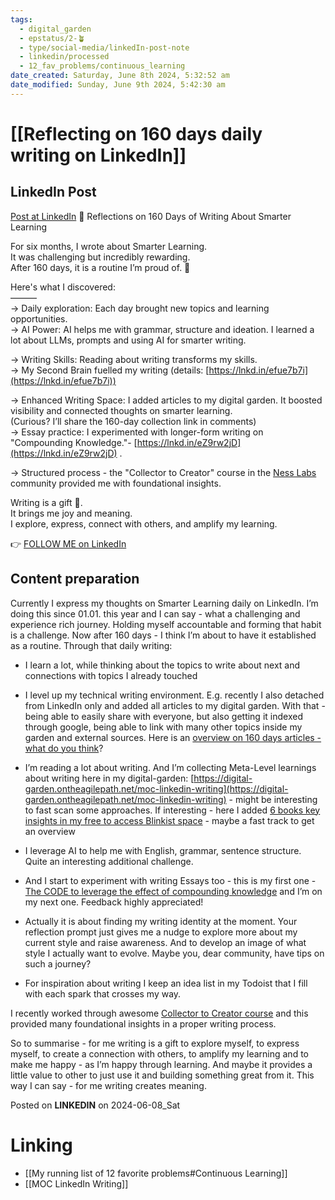 ```yaml
---
tags:
  - digital_garden
  - epstatus/2-🪴
  - type/social-media/linkedIn-post-note
  - linkedin/processed
  - 12_fav_problems/continuous_learning
date_created: Saturday, June 8th 2024, 5:32:52 am
date_modified: Sunday, June 9th 2024, 5:42:30 am
---
```

# [[Reflecting on 160 days daily writing on LinkedIn]]
## LinkedIn Post
[Post at LinkedIn](https://www.linkedin.com/posts/sebastiankamilli_how-my-second-brain-powers-my-linkedin-writing-activity-7205108818542800897-T7JI?utm_source=share&utm_medium=member_desktop)
🚀 Reflections on 160 Days of Writing About Smarter Learning  
  
For six months, I wrote about Smarter Learning.  
It was challenging but incredibly rewarding.  
After 160 days, it is a routine I’m proud of. 🌟  
  
Here's what I discovered:  
———  
→ Daily exploration: Each day brought new topics and learning opportunities.  
→ AI Power: AI helps me with grammar, structure and ideation. I learned a lot about LLMs, prompts and using AI for smarter writing.  
  
→ Writing Skills: Reading about writing transforms my skills.  
→ My Second Brain fuelled my writing (details: [https://lnkd.in/efue7b7i](https://lnkd.in/efue7b7i))  
  
→ Enhanced Writing Space: I added articles to my digital garden. It boosted visibility and connected thoughts on smarter learning.  
(Curious? I’ll share the 160-day collection link in comments)  
→ Essay practice: I experimented with longer-form writing on "Compounding Knowledge."- [https://lnkd.in/eZ9rw2jD](https://lnkd.in/eZ9rw2jD) .  
  
→ Structured process - the "Collector to Creator" course in the [Ness Labs](https://www.linkedin.com/company/nesslabs/) community provided me with foundational insights.  
  
Writing is a gift 🎁.  
It brings me joy and meaning.  
I explore, express, connect with others, and amplify my learning.

👉 [FOLLOW ME on LinkedIn](https://www.linkedin.com/comm/mynetwork/discovery-see-all?usecase=PEOPLE_FOLLOWS&followMember=sebastiankamilli)

## Content preparation
Currently I express my thoughts on Smarter Learning daily on LinkedIn. I’m doing this since 01.01. this year and I can say - what a challenging and experience rich journey. Holding myself accountable and forming that habit is a challenge. Now after 160 days - I think I’m about to have it established as a routine. Through that daily writing:

- I learn a lot, while thinking about the topics to write about next and connections with topics I already touched
    
- I level up my technical writing environment. E.g. recently I also detached from LinkedIn only and added all articles to my digital garden. With that - being able to easily share with everyone, but also getting it indexed through google, being able to link with many other topics inside my garden and external sources. Here is an [overview on 160 days articles - what do you think](https://digital-garden.ontheagilepath.net/linkedin)?
    
- I’m reading a lot about writing. And I’m collecting Meta-Level learnings about writing here in my digital-garden: [https://digital-garden.ontheagilepath.net/moc-linkedin-writing](https://digital-garden.ontheagilepath.net/moc-linkedin-writing) - might be interesting to fast scan some approaches. If interesting - here I added [6 books key insights in my free to access Blinkist space](http://www.blinkist.com/nc/spaces/invites/730d2517-4692-4861-94cd-b0009c1f98fd?messageType=specific_title) - maybe a fast track to get an overview
    
- I leverage AI to help me with English, grammar, sentence structure. Quite an interesting additional challenge.
    
- And I start to experiment with writing Essays too - this is my first one - [The CODE to leverage the effect of compounding knowledge](https://digital-garden.ontheagilepath.net/essay-the-code-to-leverage-the-effect-of-compounding-knowledge) and I’m on my next one. Feedback highly appreciated!
    
- Actually it is about finding my writing identity at the moment. Your reflection prompt just gives me a nudge to explore more about my current style and raise awareness. And to develop an image of what style I actually want to evolve. Maybe you, dear community, have tips on such a journey?
    
- For inspiration about writing I keep an idea list in my Todoist that I fill with each spark that crosses my way.

I recently worked through awesome [Collector to Creator course](https://community.nesslabs.com/c/dashboard/) and this provided many foundational insights in a proper writing process.

So to summarise - for me writing is a gift to explore myself, to express myself, to create a connection with others, to amplify my learning and to make me happy - as I’m happy through learning. And maybe it provides a little value to other to just use it and building something great from it. This way I can say - for me writing creates meaning.

Posted on **LINKEDIN** on 2024-06-08_Sat
# Linking
+ [[My running list of 12 favorite problems#Continuous Learning]]
+ [[MOC LinkedIn Writing]]